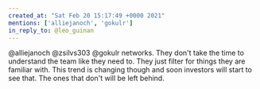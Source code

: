```yaml
---
created_at: "Sat Feb 20 15:17:49 +0000 2021"
mentions: ['alliejanoch', 'gokulr']
in_reply_to: @leo_guinan
---
```


@alliejanoch @zsilvs303 @gokulr networks. They don't take the time to  understand the team like they need to. They just filter for things they are familiar with. This trend is changing though and soon investors will start to see that. The ones that don't will be left behind.